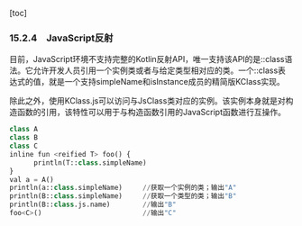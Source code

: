 [toc]

### 15.2.4　JavaScript反射

目前，JavaScript环境不支持完整的Kotlin反射API，唯一支持该API的是::class语法。它允许开发人员引用一个实例类或者与给定类型相对应的类。一个::class表达式的值，就是一个支持simpleName和isInstance成员的精简版KClass实现。

除此之外，使用KClass.js可以访问与JsClass类对应的实例。该实例本身就是对构造函数的引用，该特性可以用于与构造函数引用的JavaScript函数进行互操作。

```python
class A
class B
class C
inline fun <reified T> foo() {
      println(T::class.simpleName)
}
val a = A()
println(a::class.simpleName)     //获取一个实例的类；输出"A"
println(B::class.simpleName)     //获取一个类型的类；输出"B"
println(B::class.js.name)        //输出"B"
foo<C>()                         //输出"C"
```

